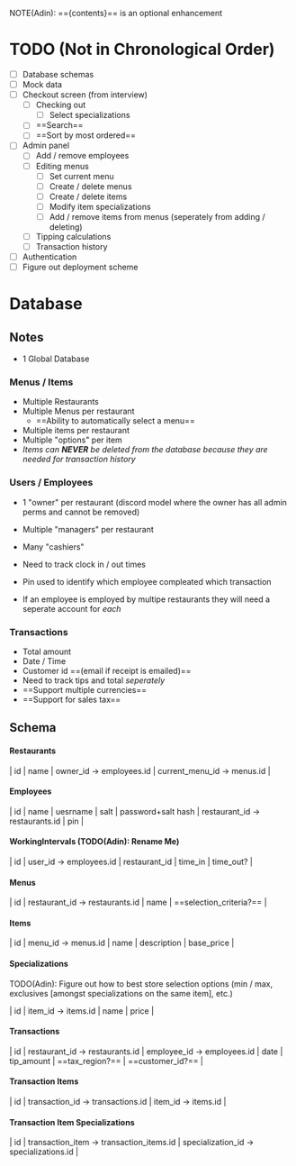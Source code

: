 NOTE(Adin): =={contents}== is an optional enhancement

# TODO (Not in Chronological Order)
- [ ] Database schemas
- [ ] Mock data
- [ ] Checkout screen (from interview)
    - [ ] Checking out
        - [ ] Select specializations
    - [ ] ==Search==
    - [ ] ==Sort by most ordered==
- [ ] Admin panel
    - [ ] Add / remove employees
    - [ ] Editing menus
        - [ ] Set current menu
        - [ ] Create / delete menus
        - [ ] Create / delete items
        - [ ] Modify item specializations
        - [ ] Add / remove items from menus (seperately from adding / deleting)
    - [ ] Tipping calculations
    - [ ] Transaction history
- [ ] Authentication
- [ ] Figure out deployment scheme

# Database
## Notes
- 1 Global Database

### Menus / Items
- Multiple Restaurants
- Multiple Menus per restaurant
    - ==Ability to automatically select a menu==
- Multiple items per restaurant
- Multiple "options" per item
- *Items can **NEVER** be deleted from the database because they are needed for
  transaction history*

### Users / Employees
- 1 "owner" per restaurant (discord model where the owner has all admin perms and cannot be removed)
- Multiple "managers" per restaurant
- Many "cashiers"
- Need to track clock in / out times
- Pin used to identify which employee compleated which transaction

- If an employee is employed by multipe restaurants they will need a seperate
  account for _each_

### Transactions
- Total amount
- Date / Time
- Customer id ==(email if receipt is emailed)==
- Need to track tips and total _seperately_
- ==Support multiple currencies==
- ==Support for sales tax==

## Schema
#### Restaurants
| id | name | owner_id -> employees.id | current_menu_id -> menus.id |

#### Employees
| id | name | uesrname | salt | password+salt hash | restaurant_id -> restaurants.id | pin |

#### WorkingIntervals (TODO(Adin): Rename Me)
| id | user_id -> employees.id | restaurant_id | time_in | time_out? |

#### Menus
| id | restaurant_id -> restaurants.id | name | ==selection_criteria?== |

#### Items
| id | menu_id -> menus.id | name | description | base_price |

#### Specializations
TODO(Adin): Figure out how to best store selection options (min / max,
            exclusives [amongst specializations on the same item], etc.)

| id | item_id -> items.id | name | price |

#### Transactions
| id | restaurant_id -> restaurants.id | employee_id -> employees.id | date | tip_amount | ==tax_region?== | ==customer_id?== |

#### Transaction Items
| id | transaction_id -> transactions.id | item_id -> items.id |

#### Transaction Item Specializations
| id | transaction_item -> transaction_items.id | specialization_id -> specializations.id |
